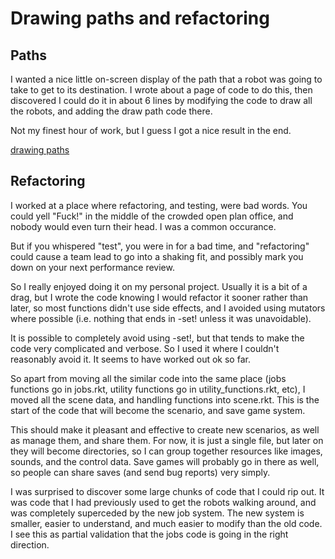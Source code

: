 # Drawing paths and refactoring

## Paths

I wanted a nice little on-screen display of the path that a robot was going to take to get to its destination.  I wrote about a page of code to do this, then discovered I could do it in about 6 lines by modifying the code to draw all the robots, and adding the draw path code there.

Not my finest hour of work, but I guess I got a nice result in the end.

[drawing paths](drawpaths.mov)

## Refactoring

I worked at a place where refactoring, and testing, were bad words.  You could yell "Fuck!" in the middle of the crowded open plan office, and nobody would even turn their head.  I was a common occurance.

But if you whispered "test", you were in for a bad time, and "refactoring" could cause a team lead to go into a shaking fit, and possibly mark you down on your next performance review.

So I really enjoyed doing it on my personal project.  Usually it is a bit of a drag, but I wrote the code knowing I would refactor it sooner rather than later, so most functions didn't use side effects, and I avoided using mutators where possible (i.e. nothing that ends in -set! unless it was unavoidable).

It is possible to completely avoid using -set!, but that tends to make the code very complicated and verbose.  So I used it where I couldn't reasonably avoid it.  It seems to have worked out ok so far.

So apart from moving all the similar code into the same place (jobs functions go in jobs.rkt, utility functions go in utility_functions.rkt, etc), I moved all the scene data, and handling functions into scene.rkt.  This is the start of the code that will become the scenario, and save game system.

This should make it pleasant and effective to create new scenarios, as well as manage them, and share them.  For now, it is just a single file, but later on they will become directories, so I can group together resources like images, sounds, and the control data.  Save games will probably go in there as well, so people can share saves (and send bug reports) very simply.

I was surprised to discover some large chunks of code that I could rip out.  It was code that I had previously used to get the robots walking around, and was completely superceded by the new job system.  The new system is smaller, easier to understand, and much easier to modify than the old code.  I see this as partial validation that the jobs code is going in the right direction.
